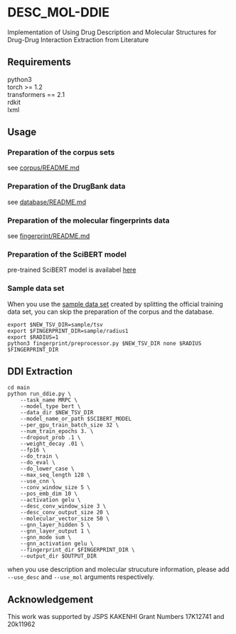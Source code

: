 # DESC\_MOL-DDIE
Implementation of Using Drug Description and Molecular Structures for Drug-Drug Interaction Extraction from Literature

## Requirements
python3  
torch >= 1.2  
transformers == 2.1  
rdkit  
lxml  

## Usage
### Preparation of the corpus sets
see [corpus/README.md](corpus/README.md)

### Preparation of the DrugBank data
see [database/README.md](database/README.md)

### Preparation of the molecular fingerprints data
see [fingerprint/README.md](fingerprint/README.md)

### Preparation of the SciBERT model
pre-trained SciBERT model is availabel [here](https://s3-us-west-2.amazonaws.com/ai2-s2-research/scibert/huggingface_pytorch/scibert_scivocab_uncased.tar)

### Sample data set
When you use the [sample data set](sample) created by splitting the official training data set, you can skip the preparation of the corpus and the database.
```
export $NEW_TSV_DIR=sample/tsv
export $FINGERPRINT_DIR=sample/radius1
export $RADIUS=1
python3 fingerprint/preprocessor.py $NEW_TSV_DIR none $RADIUS $FINGERPRINT_DIR
```

## DDI Extraction
```
cd main
python run_ddie.py \
    --task_name MRPC \
    --model_type bert \
    --data_dir $NEW_TSV_DIR
    --model_name_or_path $SCIBERT_MODEL
    --per_gpu_train_batch_size 32 \
    --num_train_epochs 3. \
    --dropout_prob .1 \
    --weight_decay .01 \
    --fp16 \
    --do_train \
    --do_eval \
    --do_lower_case \
    --max_seq_length 128 \
    --use_cnn \
    --conv_window_size 5 \
    --pos_emb_dim 10 \
    --activation gelu \
    --desc_conv_window_size 3 \
    --desc_conv_output_size 20 \
    --molecular_vector_size 50 \
    --gnn_layer_hidden 5 \
    --gnn_layer_output 1 \
    --gnn_mode sum \
    --gnn_activation gelu \
    --fingerprint_dir $FINGERPRINT_DIR \
    --output_dir $OUTPUT_DIR
```
when you use description and molecular strucuture information, please add ```--use_desc``` and ```--use_mol``` arguments respectively.


## Acknowledgement
This work was supported by JSPS KAKENHI Grant Numbers 17K12741 and 20k11962
